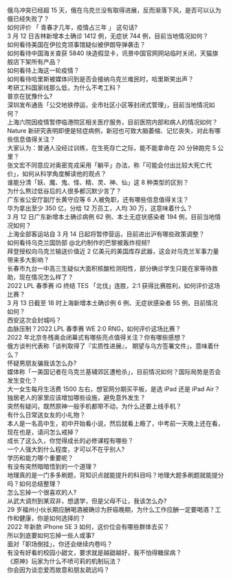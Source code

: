 俄乌冲突已经超 15 天，俄在乌克兰没有取得进展，反而渐落下风，是否可以认为俄已经失败了？  
如何评价 「 青春才几年，疫情占三年 」 这句话?  
3 月 12 日吉林新增本土确诊 1412 例，无症状 744 例，目前当地情况如何？  
如何看待美国在伊拉克领事馆疑似被伊朗导弹袭击？  
如何看待中国海关查获 5840 块造假显卡，讯景中国官网网站临时关闭，天猫旗舰店下架所有产品？  
如何看待上海这一轮疫情？  
如何看待哈里斯被媒体问到是否会接纳乌克兰难民时，哈里斯笑出声？  
考研工科国家线那么低，为什么不考工科？  
普京在犹豫什么?  
深圳发布通告「公交地铁停运，全市社区小区等封闭式管理」，目前当地情况如何？  
上海六院因疫情暂停临港院区相关医疗服务，目前医院内部和病人的情况如何？  
Nature 新研究表明即便是轻症病例，新冠也可致大脑萎缩、记忆丧失，对此有哪些信息值得关注？  
大家认为：普通人没经过训练，在生死存亡之际，能不能拿命在 20 分钟跑完 5 公里？  
张文宏不同意应对奥密克戎采用「躺平」办法，称「可能会付出比较大死亡代价」，如何从科学角度解读他的观点？  
谁能分清「妖、魔、鬼、怪、精、灵、神、仙」这 8 种类型的区别？  
为什么熬过低谷后的人很多都沉默少言了？  
广东省公安厅副厅长黄守应等 6 人被免职，还有哪些信息值得关注？  
华为拿出至少 350 亿，分给 12 万员工，人均 30 万，这意味着什么？  
3 月 12 日广东新增本土确诊病例 62 例、本土无症状感染者 194 例，目前当地情况如何？  
上海全部客运站自 3 月 14 日起将暂停营运，目前进出沪有哪些政策调整？  
如何看待乌克兰国防部 @北约制作的巴黎被轰炸视频?  
拜登授权向乌克兰输送价值近 2 亿美元的美国库存武器，这会对乌克兰军事力量带来多大影响？  
长春市九台一中高三生疑似大面积核酸检测阳性，部分确诊学生只能在家等待救助，现在情况怎么样了？  
2022 LPL 春季赛 iG 终结 TES 「北伐」连胜，2:1 获得比赛胜利，如何评价这场比赛？  
3 月 13 日截至 18 时上海新增本土确诊例 6 例、无症状感染者 55 例，目前情况如何？  
西安这次会封城吗？  
血脉压制？2022 LPL 春季赛 WE 2:0 RNG，如何评价这场比赛？  
2022 年北京冬残奥会闭幕式有哪些亮点值得关注？你有哪些感想？  
俄方谈判代表称「谈判取得了『实质性进展』， 期望与乌方签署文件」，意味着什么？  
怀疑男朋友骗我该怎么办?  
媒体称「一美国记者在乌克兰基辅郊区遭枪杀」，目前情况如何？国际局势是否会发生变化？  
大一女生每月生活费 1500 左右，想官网分期买平板，是选 iPad 还是 iPad Air？  
独居老人的家里应该增加哪些设施，避免意外发生？  
突然有疑问，既然原神一般手机都带不动，为什么还要上线手机？  
有什么日常送女友的小礼物？  
本人是一名高中生，初中开始看小说，然后就看上瘾了，中考前一天晚上还在看，现在也是，请问怎么戒掉？  
成长了这么久，你觉得成长的必修课程有哪些？  
一个人强大到什么程度，才可以不在乎别人?  
学历和能力哪个重要呢？  
有没有突然暗暗悟到的一个道理？  
地理真的是一门多多刷题，背知识点就能提升的科目吗？地理大题多刷题就能提分吗？如何总结整理？  
怎么忘掉一个很喜欢的人?  
从武大调剂到某双非，想退学，但是父母不让，我该怎么办?  
29 岁福州小伙长期应酬喝酒被确诊为肝癌晚期，为什么工作应酬一定要喝酒？工作和健康，你是如何选择的？  
2022 年新款 iPhone SE 3 如何，这价位会有哪些群体去买？  
所以到底要如何忘掉一些人或事?  
面对「职场倒挂」，你还会继续内卷吗？  
有没有好看的校园小甜文，要求就是越甜越好，我不怕得糖尿病？  
《原神》玩家为什么不喷可莉的机制玩法？  
你会因为谈恋爱而故意和朋友疏远吗？  
